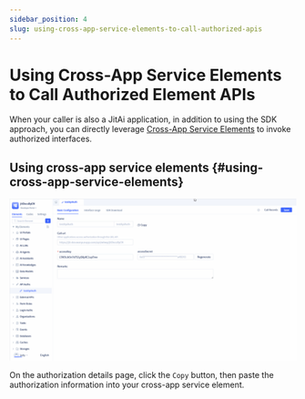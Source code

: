 ```yaml
---
sidebar_position: 4
slug: using-cross-app-service-elements-to-call-authorized-apis
---
```


# Using Cross-App Service Elements to Call Authorized Element APIs

When your caller is also a JitAi application, in addition to using the SDK approach, you can directly leverage [Cross-App Service Elements](../business-logic-development/creating-service-elements#use-cross-app-service-elements-to-call-authorized-apis) to invoke authorized interfaces.

## Using cross-app service elements {#using-cross-app-service-elements}

![Calling Authorized Interfaces](./img/api_2025-09-16_14-58-43.gif)

On the authorization details page, click the `Copy` button, then paste the authorization information into your cross-app service element.

